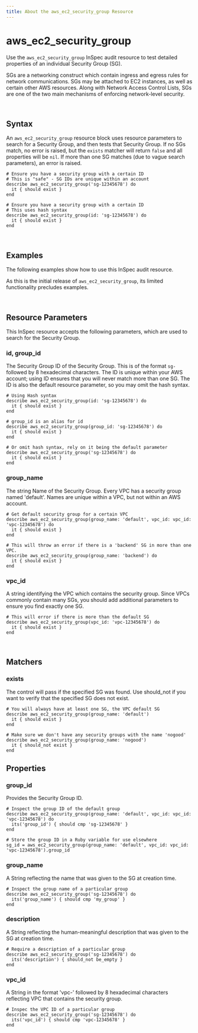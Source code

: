 ```yaml
---
title: About the aws_ec2_security_group Resource
---
```


# aws_ec2_security_group

Use the `aws_ec2_security_group` InSpec audit resource to test detailed properties of an individual Security Group (SG).

SGs are a networking construct which contain ingress and egress rules for network communications.  SGs may be attached to EC2 instances, as well as certain other AWS resources.  Along with Network Access Control Lists, SGs are one of the two main mechanisms of enforcing network-level security.

<br>

## Syntax

An `aws_ec2_security_group` resource block uses resource parameters to search for a Security Group, and then tests that Security Group.  If no SGs match, no error is raised, but the `exists` matcher will return `false` and all properties will be `nil`.  If more than one SG matches (due to vague search parameters), an error is raised.

    # Ensure you have a security group with a certain ID
    # This is "safe" - SG IDs are unique within an account
    describe aws_ec2_security_group('sg-12345678') do
      it { should exist }
    end

    # Ensure you have a security group with a certain ID
    # This uses hash syntax
    describe aws_ec2_security_group(id: 'sg-12345678') do
      it { should exist }
    end

<br>

## Examples

The following examples show how to use this InSpec audit resource.

As this is the initial release of `aws_ec2_security_group`, its limited functionality precludes examples.

<br>

## Resource Parameters

This InSpec resource accepts the following parameters, which are used to search for the Security Group.

### id, group_id

The Security Group ID of the Security Group.  This is of the format `sg-` followed by 8 hexadecimal characters.  The ID is unique within your AWS account; using ID ensures that you will never match more than one SG.  The ID is also the default resource parameter, so you may omit the hash syntax.

    # Using Hash syntax 
    describe aws_ec2_security_group(id: 'sg-12345678') do
      it { should exist }
    end

    # group_id is an alias for id
    describe aws_ec2_security_group(group_id: 'sg-12345678') do
      it { should exist }
    end

    # Or omit hash syntax, rely on it being the default parameter
    describe aws_ec2_security_group('sg-12345678') do
      it { should exist }
    end

### group_name

The string Name of the Security Group.  Every VPC has a security group named 'default'.  Names are unique within a VPC, but not within an AWS account.

    # Get default security group for a certain VPC
    describe aws_ec2_security_group(group_name: 'default', vpc_id: vpc_id: 'vpc-12345678') do
      it { should exist }
    end

    # This will throw an error if there is a 'backend' SG in more than one VPC.
    describe aws_ec2_security_group(group_name: 'backend') do
      it { should exist }
    end

### vpc_id

A string identifying the VPC which contains the security group.  Since VPCs commonly contain many SGs, you should add additional parameters to ensure you find exactly one SG.

    # This will error if there is more than the default SG
    describe aws_ec2_security_group(vpc_id: 'vpc-12345678') do
      it { should exist }    
    end

<br>

## Matchers

### exists

The control will pass if the specified SG was found.  Use should_not if you want to verify that the specified SG does not exist.

    # You will always have at least one SG, the VPC default SG
    describe aws_ec2_security_group(group_name: 'default')
      it { should exist }
    end   

    # Make sure we don't have any security groups with the name 'nogood'
    describe aws_ec2_security_group(group_name: 'nogood')
      it { should_not exist }
    end 

## Properties

### group_id

Provides the Security Group ID.

    # Inspect the group ID of the default group
    describe aws_ec2_security_group(group_name: 'default', vpc_id: vpc_id: 'vpc-12345678') do
      its('group_id') { should cmp 'sg-12345678' }
    end

    # Store the group ID in a Ruby variable for use elsewhere
    sg_id = aws_ec2_security_group(group_name: 'default', vpc_id: vpc_id: 'vpc-12345678').group_id

### group_name

A String reflecting the name that was given to the SG at creation time.

    # Inspect the group name of a particular group
    describe aws_ec2_security_group('sg-12345678') do
      its('group_name') { should cmp 'my_group' }
    end

### description

A String reflecting the human-meaningful description that was given to the SG at creation time.

    # Require a description of a particular group
    describe aws_ec2_security_group('sg-12345678') do
      its('description') { should_not be_empty }
    end

### vpc_id

A String in the format 'vpc-' followed by 8 hexadecimal characters reflecting VPC that contains the security group.

    # Inspec the VPC ID of a particular group
    describe aws_ec2_security_group('sg-12345678') do
      its('vpc_id') { should cmp 'vpc-12345678' }
    end